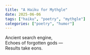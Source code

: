 ```yaml
---
title: "A Haiku for Mythgle"
date: 2025-06-06
tags: ["haiku", "poetry", "mythgle"]
categories: ["poetry", "humor"]
---
```


Ancient search engine,  
Echoes of forgotten gods —  
Results take eons.
